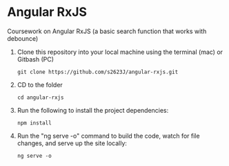 # Angular RxJS
Coursework on Angular RxJS (a basic search function that works with debounce)

1. Clone this repository into your local machine using the terminal (mac) or Gitbash (PC)

    `git clone https://github.com/s2623J/angular-rxjs.git`

2. CD to the folder

    `cd angular-rxjs`

3. Run the following to install the project dependencies:

    `npm install`

4. Run the "ng serve -o" command to build the code, watch for file changes, and serve up the site locally:

    `ng serve -o`
